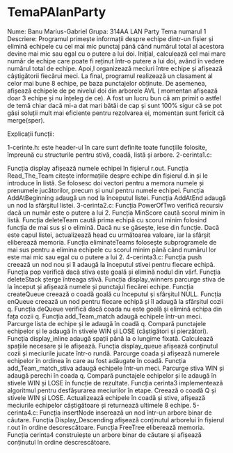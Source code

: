 # TemaPAlanParty
Nume: Banu Marius-Gabriel
Grupa: 314AA
LAN Party Tema numarul 1
Descriere:
Programul primește informații despre echipe dintr-un fișier și elimină echipele cu cel mai mic punctaj până când numărul total al acestora devine mai mic sau egal cu o putere a lui doi. Inițial, calculează cel mai mare număr de echipe care poate fi reținut într-o putere a lui doi, având în vedere numărul total de echipe. Apoi,l organizează meciuri între echipe și afișează câștigătorii fiecărui meci. La final, programul realizează un clasament al celor mai bune 8 echipe, pe baza punctajelor obținute. De asemenea, afișează echipele de pe nivelul doi din arborele AVL ( momentan afișează doar 3 echipe și nu înțeleg de ce). A fost un lucru bun că am primit o astfel de temă chiar dacă mi-a  dat mari bătăi de cap și sunt 100% sigur că se pot găsi soluții mult mai eficiente pentru rezolvarea ei, momentan sunt fericit că merge(sper).

Explicații funcții:

1-cerinte.h: este header-ul în care sunt definite toate funcțiile folosite, împreună cu structurile pentru stivă, coadă, listă și arbore.
2-cerinta1.c:

Funcția display afișează numele echipei în fișierul r.out.
Funcția Read_The_Team citește informațiile despre echipe din fișierul d.in și le introduce în listă. Se folosesc doi vectori pentru a memora numele și prenumele jucătorilor, precum și unul pentru numele echipei.
Funcția AddAtBeginning adaugă un nod la începutul listei.
Funcția AddAtEnd adaugă un nod la sfârșitul listei.
3-cerinta2.c:
Funcția PowerOfTwo verifică recursiv dacă un număr este o putere a lui 2.
Funcția MinScore caută scorul minim în listă.
Funcția deleteTeam caută prima echipă cu scorul minim folosind funcția de mai sus și o elimină. Dacă nu se găsește, iese din funcție. Dacă este capul listei, actualizează head cu următoarea valoare, iar la sfârșit eliberează memoria.
Funcția eliminateTeams folosește subprogramele de mai sus pentru a elimina echipele cu scorul minim până când numărul lor este mai mic sau egal cu o putere a lui 2.
4-cerinta3.c:
Funcția push creează un nod nou și îl adaugă la începutul stivei pentru fiecare echipă.
Funcția pop verifică dacă stiva este goală și elimină nodul din vârf.
Funcția deleteStack șterge întreaga stivă.
Funcția display_winners parcurge stiva de la început și afișează numele și punctajul fiecărei echipe.
Funcția createQueue creează o coadă goală cu începutul și sfârșitul NULL.
Funcția enQueue creează un nod pentru fiecare echipă și îl adaugă la sfârșitul cozii q.
Funcția deQueue verifică dacă coada nu este goală și elimină echipa din fața cozii q.
Funcția add_Team_match adaugă echipele într-un meci. Parcurge lista de echipe și le adaugă în coadă q. Compară punctajele echipelor și le adaugă în stivele WIN și LOSE (câștigători și pierzători).
Funcția display_inline adaugă spații până la o lungime fixată. Calculează spațiile necesare și le afișează.
Funcția display_queue afișează conținutul cozii și meciurile jucate într-o rundă. Parcurge coada și afișează numerele echipelor în ordinea în care au fost adăugate în coadă.
Funcția add_Team_match_stiva adaugă echipele într-un meci. Parcurge stiva WIN și adaugă perechi în coada q. Compară punctajele echipelor și le adaugă în stivele WIN și LOSE în funcție de rezultate.
Funcția cerinta3 implementează algoritmul pentru desfășurarea meciurilor în etape. Creează o coadă Q și stivele WIN și LOSE. Actualizează echipele în coadă și stive, afișează meciurile echipelor câștigătoare și returnează ultimele 8 echipe.
5-cerinta4.c:
Funcția insertNode inserează un nod într-un arbore binar de căutare.
Funcția Display_Descending afișează conținutul arborelui în fișierul r.out în ordine descrescătoare.
Funcția FreeTree eliberează memoria.
Funcția cerinta4 construiește un arbore binar de căutare și afișează conținutul în ordine descrescătoare.
